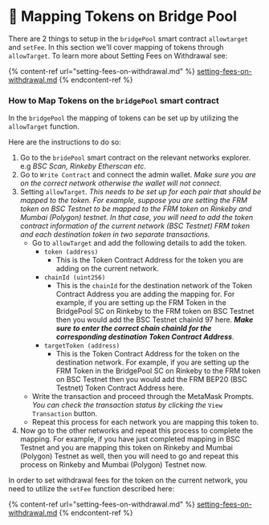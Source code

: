 # 🤝 Mapping Tokens on Bridge Pool

There are 2 things to setup in the `bridgePool` smart contract `allowtarget` and `setFee`. In this section we'll cover mapping of tokens through `allowTarget`. To learn more about Setting Fees on Withdrawal see:

{% content-ref url="setting-fees-on-withdrawal.md" %}
[setting-fees-on-withdrawal.md](setting-fees-on-withdrawal.md)
{% endcontent-ref %}

### How to Map Tokens on the `bridgePool` smart contract

In the `bridgePool` the mapping of tokens can be set up by utilizing the `allowTarget` function.&#x20;

Here are the instructions to do so:

1. Go to the `bridePool` smart contract on the relevant networks explorer. e.g _BSC Scan, Rinkeby Etherscan etc_.
2. Go to `Write Contract` and connect the admin wallet. _Make sure you are on the correct network otherwise the wallet will not connect_.
3. Setting `allowTarget`. _This needs to be set up for each pair that should be mapped to the token. For example, suppose you are setting the FRM token on BSC Testnet to be mapped to the FRM token on Rinkeby and Mumbai (Polygon) testnet. In that case, you will need to add the token contract information of the current network (BSC Testnet) FRM token and each destination token in two separate transactions._
   * Go to `allowTarget` and add the following details to add the token.
     * `token (address)`
       * This is the Token Contract Address for the token you are adding on the current network.
     * `chainId (uint256)`
       * This is the `chainId` for the destination network of the Token Contract Address you are adding the mapping for. For example, if you are setting up the FRM Token in the BridgePool SC on Rinkeby to the FRM token on BSC Testnet then you would add the BSC Testnet chainId 97 here. _**Make sure to enter the correct chain chainId for the corresponding destination Token Contract Address**_.
     * `targetToken (address)`
       * This is the Token Contract Address for the token on the destination network. For example, if you are setting up the FRM Token in the BridgePool SC on Rinkeby to the FRM token on BSC Testnet then you would add the FRM BEP20 (BSC Testnet) Token Contract Address here.
   * Write the transaction and proceed through the MetaMask Prompts. _You can check the transaction status by clicking the_ `View Transaction` button.
   * Repeat this process for each network you are mapping this token to.
4. Now go to the other networks and repeat this process to complete the mapping. For example, if you have just completed mapping in BSC Testnet and you are mapping this token on Rinkeby and Mumbai (Polygon) Testnet as well, then you will need to go and repeat this process on Rinkeby and Mumbai (Polygon) Testnet now.

In order to set withdrawal fees for the token on the current network, you need to utilize the `setFee` function described here:

{% content-ref url="setting-fees-on-withdrawal.md" %}
[setting-fees-on-withdrawal.md](setting-fees-on-withdrawal.md)
{% endcontent-ref %}



